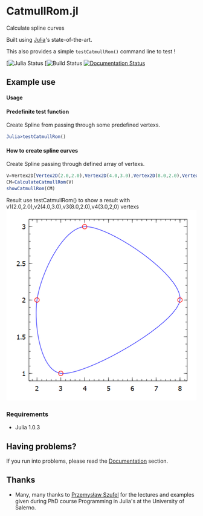 # CatmullRom.jl

Calculate spline curves

Built using [Julia](https://julialang.org/)'s state-of-the-art.

This also provides a simple `testCatmullRom()` command line to test !

[![Julia Status](https://julialang.org/)
[![Build Status](https://travis-ci.com/ldema/CatmullRom)
[![Documentation Status](https://readthedocs.org/projects/face-recognition/badge/?version=latest)](http://github/ldema)

## Example use

#### Usage

#### Predefinite test function

Create Spline from passing through some predefined vertexs.

```Julia
Julia>testCatmullRom()
```

#### How to create spline curves

Create Spline passing through defined array of vertexs.
```Julia
V=Vertex2D[Vertex2D(2.0,2.0),Vertex2D(4.0,3.0),Vertex2D(8.0,2.0),Vertex2D(3.0,1.0)]
CM=CalculateCatmullRom(V)
showCatmullRom(CM)
```
Result
use testCatmullRom() to show a result with v1(2.0,2.0),v2(4.0,3.0),v3(8.0,2.0),v4(3.0,2,0) vertexs
![Alt text](CatmullRom.png?raw=true "Title")


### Requirements

  * Julia 1.0.3

## Having problems?

If you run into problems, please read the [Documentation](https://github.com/ageitgey/face_recognition/wiki/Common-Errors) section.

## Thanks

* Many, many thanks to [Przemysław Szufel](https://szufel.pl/) for the lectures and examples given during PhD course Programming in Julia's at the University of Salerno.
